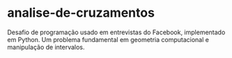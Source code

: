 # analise-de-cruzamentos
Desafio de programação usado em entrevistas do Facebook, implementado em Python. Um problema fundamental em geometria computacional e manipulação de intervalos.
